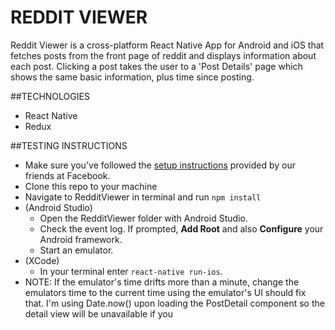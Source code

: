 # REDDIT VIEWER

Reddit Viewer is a cross-platform React Native App for Android and iOS that fetches posts from the front page of reddit and displays information about each post. Clicking a post takes the user to a 'Post Details' page which shows the same basic information, plus time since posting.

##TECHNOLOGIES

- React Native
- Redux

##TESTING INSTRUCTIONS

- Make sure you've followed the
[setup instructions](https://facebook.github.io/react-native/docs/getting-started.html) provided by our friends at Facebook.
- Clone this repo to your machine
- Navigate to RedditViewer in terminal and run `npm install`
- (Android Studio) 
    - Open the RedditViewer folder with Android Studio.
    - Check the event log. If prompted, __Add Root__ and also __Configure__ your Android framework.
    - Start an emulator.
- (XCode) 
    - In your terminal enter `react-native run-ios`.
- NOTE: If the emulator's time drifts more than a minute, change the emulators time to the current time using the emulator's UI should fix that. I'm using Date.now() upon loading the PostDetail component so the detail view will be unavailable if you 
